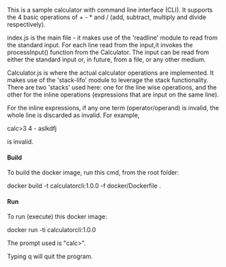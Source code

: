 This is a sample calculator with command line interface (CLI).
It supports the 4 basic operations of + - * and / (add, subtract, multiply and divide respectively).

index.js is the main file - it makes use of the 'readline' module
to read from the standard input. For each line read from the input,it invokes 
the processInput() function from the Calculator. The input can be read
from either the standard input or, in future, from a file, or any other
medium.

Calculator.js is where the actual calculator operations are implemented.
It makes use of the 'stack-lifo' module to leverage the stack functionality.
There are two 'stacks' used here: one for the line wise operations,
and the other for the inline operations (expressions that are input 
on the same line). 

For the inline expressions, if any one term (operator/operand) is invalid,
the whole line is discarded as invalid. For example,

calc>3 4 - aslkdfj

is invalid.

#### Build
To build the docker image, run this cmd, from the root folder:

docker build -t calculatorcli:1.0.0 -f docker/Dockerfile .

#### Run
To run (execute) this docker image:

docker run -ti calculatorcli:1.0.0

The prompt used is "calc>".

Typing q will quit the program.

